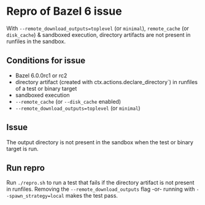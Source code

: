 # Repro of Bazel 6 issue

With `--remote_download_outputs=toplevel` (or `minimal`), `remote_cache` (or `disk_cache`) & sandboxed execution, directory artifacts
are not present in runfiles in the sandbox.
## Conditions for issue

- Bazel 6.0.0rc1 or rc2
- directory artifact (created with  ctx.actions.declare_directory`) in runfiles of a test or binary target
- sandboxed execution
- `--remote_cache` (or `--disk_cache` enabled)
- `--remote_download_outputs=toplevel` (or `minimal`)

## Issue

The output directory is not present in the sandbox when the test or binary target is run.

## Run repro

Run `./repro.sh` to run a test that fails if the directory artifact is not present in runfiles. Removing the `--remote_download_outputs` flag -or- running with `--spawn_strategy=local` makes the test pass.
